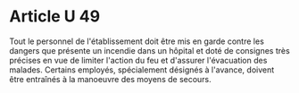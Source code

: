 # Article U 49

Tout le personnel de l'établissement doit être mis en garde contre les dangers que présente un incendie dans un hôpital et doté de consignes très précises en vue de limiter l'action du feu et d'assurer l'évacuation des malades. Certains employés, spécialement désignés à l'avance, doivent être entraînés à la manoeuvre des moyens de secours.
